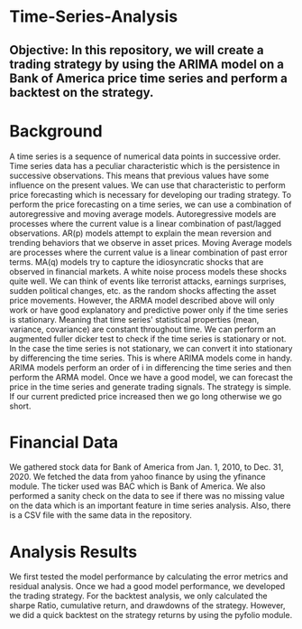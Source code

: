 # Time-Series-Analysis
## Objective: In this repository, we will create a trading strategy by using the ARIMA model on a Bank of America price time series and perform a backtest on the strategy. 

# Background
  A time series is a sequence of numerical data points in successive order. Time series data has a peculiar characteristic which is the persistence in successive observations. This means that previous values have some influence on the present values. We can use that characteristic to perform price forecasting which is necessary for developing our trading strategy. To perform the price forecasting on a time series, we can use a combination of autoregressive and moving average models. Autoregressive models are processes where the current value is a linear combination of past/lagged observations. AR(p) models attempt to explain the mean reversion and trending behaviors that we observe in asset prices. Moving Average models are processes where the current value is a linear combination of past error terms. MA(q) models try to capture the idiosyncratic shocks that are observed in financial markets. A white noise process models these shocks quite well. We can think of events like terrorist attacks, earnings surprises, sudden political changes, etc. as the random shocks affecting the asset price movements. However, the ARMA model described above will only work or have good explanatory and predictive power only if the time series is stationary. Meaning that time series' statistical properties (mean, variance, covariance) are constant throughout time. We can perform an augmented fuller dicker test to check if the time series is stationary or not. In the case the time series is not stationary, we can convert it into stationary by differencing the time series. This is where ARIMA models come in handy. ARIMA models perform an order of i in differencing the time series and then perform the ARMA model. Once we have a good model, we can forecast the price in the time series and generate trading signals. The strategy is simple. If our current predicted price increased then we go long otherwise we go short.

# Financial Data
We gathered stock data for Bank of America from Jan. 1, 2010, to Dec. 31, 2020. We fetched the data from yahoo finance by using the yfinance module. The ticker used was BAC which is Bank of America. We also performed a sanity check on the data to see if there was no missing value on the data which is an important feature in time series analysis. Also, there is a CSV file with the same data in the repository.   

# Analysis Results
We first tested the model performance by calculating the error metrics and residual analysis. Once we had a good model performance, we developed the trading strategy. For the backtest analysis, we only calculated the sharpe Ratio, cumulative return, and drawdowns of the strategy. However, we did a quick backtest 
on the strategy returns by using the pyfolio module.   



